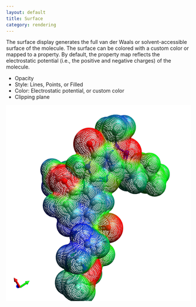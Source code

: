 ```yaml
---
layout: default
title: Surface
category: rendering
---
```




The surface display generates the full van der Waals or solvent-accessible surface of the molecule. The surface can be colored with a custom color or mapped to a property. By default, the property map reflects the electrostatic potential (i.e., the positive and negative charges) of the molecule.



-   Opacity
-   Style: Lines, Points, or Filled
-   Color: Electrostatic potential, or custom color
-   Clipping plane



![](Surface.png "Surface.png")



